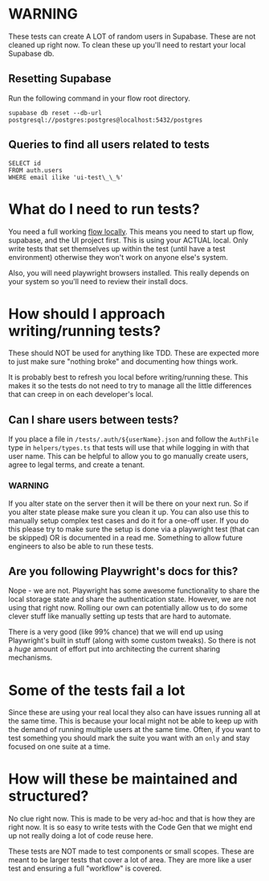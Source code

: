 # WARNING

These tests can create A LOT of random users in Supabase. These are not cleaned up right now. To clean these up you'll need to restart your local Supabase db.

## Resetting Supabase

Run the following command in your flow root directory.

```
supabase db reset --db-url postgresql://postgres:postgres@localhost:5432/postgres
```

## Queries to find all users related to tests

```
SELECT id
FROM auth.users
WHERE email ilike 'ui-test\_\_%'
```

# What do I need to run tests?

You need a full working [flow locally](https://github.com/estuary/flow/tree/master/local). This means you need to start up flow, supabase, and the UI project first. This is using your ACTUAL local. Only write tests that set themselves up within the test (until have a test environment) otherwise they won't work on anyone else's system.

Also, you will need playwright browsers installed. This really depends on your system so you'll need to review their install docs.

# How should I approach writing/running tests?

These should NOT be used for anything like TDD. These are expected more to just make sure "nothing broke" and documenting how things work.

It is probably best to refresh you local before writing/running these. This makes it so the tests do not need to try to manage all the little differences that can creep in on each developer's local.

## Can I share users between tests?

If you place a file in `/tests/.auth/${userName}.json` and follow the `AuthFile` type in `helpers/types.ts` that tests will use that while logging in with that user name. This can be helpful to allow you to go manually create users, agree to legal terms, and create a tenant.

### WARNING

If you alter state on the server then it will be there on your next run. So if you alter state please make sure you clean it up. You can also use this to manually setup complex test cases and do it for a one-off user. If you do this please try to make sure the setup is done via a playwright test (that can be skipped) OR is documented in a read me. Something to allow future engineers to also be able to run these tests.

## Are you following Playwright's docs for this?

Nope - we are not. Playwright has some awesome functionality to share the local storage state and share the authentication state. However, we are not using that right now. Rolling our own can potentially allow us to do some clever stuff like manually setting up tests that are hard to automate.

There is a very good (like 99% chance) that we will end up using Playwright's built in stuff (along with some custom tweaks). So there is not a _huge_ amount of effort put into architecting the current sharing mechanisms.

# Some of the tests fail a lot

Since these are using your real local they also can have issues running all at the same time. This is because your local might not be able to keep up with the demand of running multiple users at the same time. Often, if you want to test something you should mark the suite you want with an `only` and stay focused on one suite at a time.

# How will these be maintained and structured?

No clue right now. This is made to be very ad-hoc and that is how they are right now. It is so easy to write tests with the Code Gen that we might end up not really doing a lot of code reuse here.

These tests are NOT made to test components or small scopes. These are meant to be larger tests that cover a lot of area. They are more like a user test and ensuring a full "workflow" is covered.
